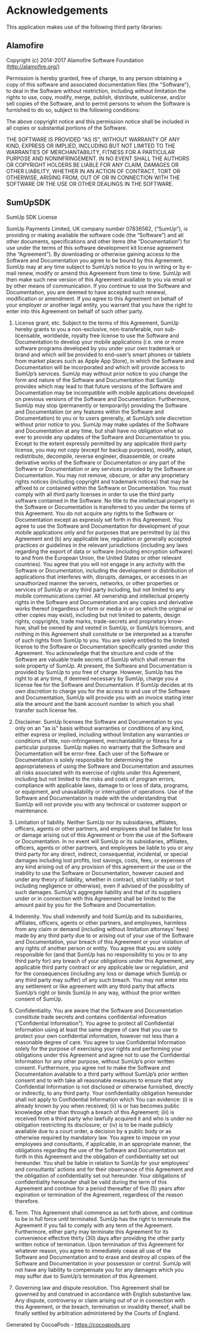 # Acknowledgements
This application makes use of the following third party libraries:

## Alamofire

Copyright (c) 2014-2017 Alamofire Software Foundation (http://alamofire.org/)

Permission is hereby granted, free of charge, to any person obtaining a copy
of this software and associated documentation files (the "Software"), to deal
in the Software without restriction, including without limitation the rights
to use, copy, modify, merge, publish, distribute, sublicense, and/or sell
copies of the Software, and to permit persons to whom the Software is
furnished to do so, subject to the following conditions:

The above copyright notice and this permission notice shall be included in
all copies or substantial portions of the Software.

THE SOFTWARE IS PROVIDED "AS IS", WITHOUT WARRANTY OF ANY KIND, EXPRESS OR
IMPLIED, INCLUDING BUT NOT LIMITED TO THE WARRANTIES OF MERCHANTABILITY,
FITNESS FOR A PARTICULAR PURPOSE AND NONINFRINGEMENT. IN NO EVENT SHALL THE
AUTHORS OR COPYRIGHT HOLDERS BE LIABLE FOR ANY CLAIM, DAMAGES OR OTHER
LIABILITY, WHETHER IN AN ACTION OF CONTRACT, TORT OR OTHERWISE, ARISING FROM,
OUT OF OR IN CONNECTION WITH THE SOFTWARE OR THE USE OR OTHER DEALINGS IN
THE SOFTWARE.


## SumUpSDK

SumUp SDK License

SumUp Payments Limited, UK company number 07836562, (“SumUp”), is providing or making available the software code (the “Software”) and all other documents, specifications and other items (the “Documentation”) for use under the terms of this software development kit license agreement (the “Agreement”). By downloading or otherwise gaining access to the Software and Documentation you agree to be bound by this Agreement. SumUp may at any time subject to SumUp’s notice to you in writing or by e-mail renew, modify or amend this Agreement from time to time. SumUp will then make such new version of this Agreement available to you via email or by other means of communication. If you continue to use the Software and Documentation, you are deemed to have accepted such renewal, modification or amendment. If you agree to this Agreement on behalf of your employer or another legal entity, you warrant that you have the right to enter into this Agreement on behalf of such other party.

1. License grant, etc.
Subject to the terms of this Agreement, SumUp hereby grants to you a non-exclusive, non-transferable, non sub-licensable, worldwide, royalty free license to use the Software and Documentation to develop your mobile applications (i.e. one or more software programs developed by you under your own trademark or brand and which will be provided to end-user’s smart phones or tablets from market places such as Apple App Store), in which the Software and Documentation will be incorporated and which will provide access to SumUp’s services. SumUp may without prior notice to you change the form and nature of the Software and Documentation that SumUp provides which may lead to that future versions of the Software and Documentation may be incompatible with mobile applications developed on previous versions of the Software and Documentation. Furthermore, SumUp may stop (permanently or temporarily) providing the Software and Documentation (or any features within the Software and Documentation) to you or to users generally, at SumUp’s sole discretion without prior notice to you. SumUp may make updates of the Software and Documentation at any time, but shall have no obligation what so ever to provide any updates of the Software and Documentation to you. Except to the extent expressly permitted by any applicable third party license, you may not copy (except for backup purposes), modify, adapt, redistribute, decompile, reverse engineer, disassemble, or create derivative works of the Software or Documentation or any part of the Software or Documentation or any services provided by the Software or Documentation. You may not remove, obscure, or alter any proprietary rights notices (including copyright and trademark notices) that may be affixed to or contained within the Software or Documentation. You must comply with all third party licenses in order to use the third party software contained in the Software. No title to the intellectual property in the Software or Documentation is transferred to you under the terms of this Agreement. You do not acquire any rights to the Software or Documentation except as expressly set forth in this Agreement. You agree to use the Software and Documentation for development of your mobile applications only and for purposes that are permitted by (a) this Agreement and (b) any applicable law, regulation or generally accepted practices or guidelines in the relevant jurisdictions (including any laws regarding the export of data or software (including encryption software) to and from the European Union, the United States or other relevant countries). You agree that you will not engage in any activity with the Software or Documentation, including the development or distribution of applications that interferes with, disrupts, damages, or accesses in an unauthorized manner the servers, networks, or other properties or services of SumUp or any third party including, but not limited to any mobile communications carrier. All ownership and intellectual property rights in the Software and Documentation and any copies and derivative works thereof (regardless of form or media in or on which the original or other copies may exist), including but not limited to patents, design rights, copyrights, trade marks, trade-secrets and proprietary know-how, shall be owned by and vested in SumUp, or SumUp’s licensors, and nothing in this Agreement shall constitute or be interpreted as a transfer of such rights from SumUp to you. You are solely entitled to the limited license to the Software or Documentation specifically granted under this Agreement. You acknowledge that the structure and code of the Software are valuable trade secrets of SumUp which shall remain the sole property of SumUp. At present, the Software and Documentation is provided by SumUp to you free of charge. However, SumUp has the right to at any time, if deemed necessary by SumUp, charge you a license fee for the Software and Documentation. If SumUp decides at its own discretion to charge you for the access to and use of the Software and Documentation, SumUp will provide you with an invoice stating inter alia the amount and the bank account number to which you shall transfer such license fee.

2. Disclaimer.
SumUp licenses the Software and Documentation to you only on an "as is" basis without warranties or conditions of any kind, either express or implied, including without limitation any warranties or conditions of title, non-infringement, merchantability or fitness for a particular purpose. SumUp makes no warranty that the Software and Documentation will be error-free. Each user of the Software or Documentation is solely responsible for determining the appropriateness of using the Software and Documentation and assumes all risks associated with its exercise of rights under this Agreement, including but not limited to the risks and costs of program errors, compliance with applicable laws, damage to or loss of data, programs, or equipment, and unavailability or interruption of operations. Use of the Software and Documentation is made with the understanding that SumUp will not provide you with any technical or customer support or maintenance.

3. Limitation of liability.
Neither SumUp nor its subsidiaries, affiliates, officers, agents or other partners, and employees shall be liable for loss or damage arising out of this Agreement or from the use of the Software or Documentation. In no event will SumUp or its subsidiaries, affiliates, officers, agents or other partners, and employees be liable to you or any third party for any direct, indirect, consequential, incidental, or special damages including lost profits, lost savings, costs, fees, or expenses of any kind arising out of any provision of this agreement or the use or the inability to use the Software or Documentation, however caused and under any theory of liability, whether in contract, strict liability or tort including negligence or otherwise), even if advised of the possibility of such damages. SumUp's aggregate liability and that of its suppliers under or in connection with this Agreement shall be limited to the amount paid by you for the Software and Documentation.

4. Indemnity.
You shall indemnify and hold SumUp and its subsidiaries, affiliates, officers, agents or other partners, and employees, harmless from any claim or demand (including without limitation attorneys’ fees) made by any third party due to or arising out of your use of the Software and Documentation, your breach of this Agreement or your violation of any rights of another person or entity. You agree that you are solely responsible for (and that SumUp has no responsibility to you or to any third party for) any breach of your obligations under this Agreement, any applicable third party contract or any applicable law or regulation, and for the consequences (including any loss or damage which SumUp or any third party may suffer) of any such breach. You may not enter into any settlement or like agreement with any third party that affects SumUp’s right or binds SumUp in any way, without the prior written consent of SumUp.

5. Confidentiality.
You are aware that the Software and Documentation constitute trade secrets and contains confidential information (”Confidential Information”). You agree to protect all Confidential Information using at least the same degree of care that you use to protect your own confidential information, however not less than a reasonable degree of care. You agree to use Confidential Information solely for the purpose of exercising your rights and performing your obligations under this Agreement and agree not to use the Confidential Information for any other purpose, without SumUp’s prior written consent. Furthermore, you agree not to make the Software and Documentation available to a third party without SumUp’s prior written consent and to with take all reasonable measures to ensure that any Confidential Information is not disclosed or otherwise furnished, directly or indirectly, to any third party. Your confidentiality obligation hereunder shall not apply to Confidential Information which You can evidence: (i) is already known by you when received; (ii) is or has becomes public knowledge other than through a breach of this Agreement; (iii) is received from a third party who lawfully acquired it and who is under no obligation restricting its disclosure; or (iv) is to be made publicly available due to a court order, a decision by a public body or as otherwise required by mandatory law. You agree to impose on your employees and consultants, if applicable, in an appropriate manner, the obligations regarding the use of the Software and Documentation set forth in this Agreement and the obligation of confidentiality set out hereunder. You shall be liable in relation to SumUp for your employees’ and consultants’ actions and for their observance of this Agreement and the obligation of confidentiality set out hereunder. Your obligations of confidentiality hereunder shall be valid during the term of this Agreement and continue for a period thereafter of five (5) years after expiration or termination of the Agreement, regardless of the reason therefore.

6. Term.
This Agreement shall commence as set forth above, and continue to be in full force until terminated. SumUp has the right to terminate the Agreement if you fail to comply with any term of the Agreement. Furthermore, either party may terminate this Agreement for its convenience effective thirty (30) days after providing the other party written notice of termination. Upon termination of this Agreement for whatever reason, you agree to immediately cease all use of the Software and Documentation and to erase and destroy all copies of the Software and Documentation in your possession or control. SumUp will not have any liability to compensate you for any damages which you may suffer due to SumUp’s termination of this Agreement.

7. Governing law and dispute resolution.
This Agreement shall be governed by and construed in accordance with English substantive law. Any dispute, controversy or claim arising out of or in connection with this Agreement, or the breach, termination or invalidity thereof, shall be finally settled by arbitration administered by the Courts of England.

Generated by CocoaPods - https://cocoapods.org
